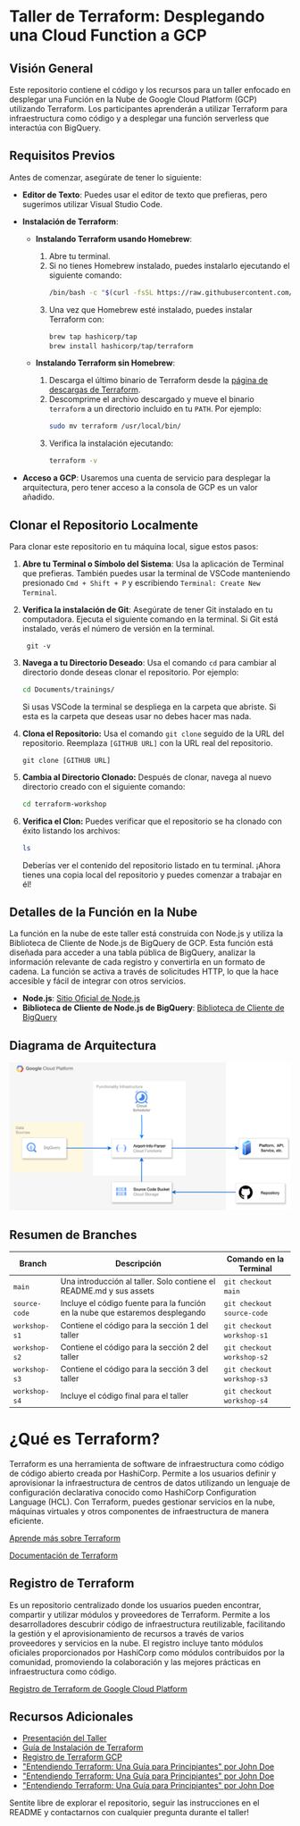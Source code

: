 # Taller de Terraform: Desplegando una Cloud Function a GCP

## Visión General

Este repositorio contiene el código y los recursos para un taller enfocado en desplegar una Función en la Nube de Google Cloud Platform (GCP) utilizando Terraform. Los participantes aprenderán a utilizar Terraform para infraestructura como código y a desplegar una función serverless que interactúa con BigQuery.

## Requisitos Previos

Antes de comenzar, asegúrate de tener lo siguiente:

-   **Editor de Texto**: Puedes usar el editor de texto que prefieras, pero sugerimos utilizar Visual Studio Code.

-   **Instalación de Terraform**:

    -   **Instalando Terraform usando Homebrew**:

        1. Abre tu terminal.
        2. Si no tienes Homebrew instalado, puedes instalarlo ejecutando el siguiente comando:
            ```bash
            /bin/bash -c "$(curl -fsSL https://raw.githubusercontent.com/Homebrew/install/HEAD/install.sh)"
            ```
        3. Una vez que Homebrew esté instalado, puedes instalar Terraform con:
            ```bash
            brew tap hashicorp/tap
            brew install hashicorp/tap/terraform
            ```

    -   **Instalando Terraform sin Homebrew**:
        1. Descarga el último binario de Terraform desde la [página de descargas de Terraform](https://www.terraform.io/downloads.html).
        2. Descomprime el archivo descargado y mueve el binario `terraform` a un directorio incluido en tu `PATH`. Por ejemplo:
            ```bash
            sudo mv terraform /usr/local/bin/
            ```
        3. Verifica la instalación ejecutando:
            ```bash
            terraform -v
            ```

-   **Acceso a GCP**: Usaremos una cuenta de servicio para desplegar la arquitectura, pero tener acceso a la consola de GCP es un valor añadido.

## Clonar el Repositorio Localmente

Para clonar este repositorio en tu máquina local, sigue estos pasos:

1. **Abre tu Terminal o Símbolo del Sistema**: Usa la aplicación de Terminal que prefieras. También puedes usar la terminal de VSCode manteniendo presionado `Cmd + Shift + P` y escribiendo `Terminal: Create New Terminal`.

2. **Verifica la instalación de Git**: Asegúrate de tener Git instalado en tu computadora. Ejecuta el siguiente comando en la terminal. Si Git está instalado, verás el número de versión en la terminal.

    ```
     git -v
    ```

3. **Navega a tu Directorio Deseado**: Usa el comando `cd` para cambiar al directorio donde deseas clonar el repositorio. Por ejemplo:

    ```bash
    cd Documents/trainings/
    ```

    Si usas VSCode la terminal se despliega en la carpeta que abriste. Si esta es la carpeta que deseas usar no debes hacer mas nada.

4. **Clona el Repositorio:** Usa el comando `git clone` seguido de la URL del repositorio. Reemplaza `[GITHUB URL]` con la URL real del repositorio.

    ```
    git clone [GITHUB URL]
    ```

5. **Cambia al Directorio Clonado:** Después de clonar, navega al nuevo directorio creado con el siguiente comando:
    ```bash
    cd terraform-workshop
    ```
6. **Verifica el Clon:** Puedes verificar que el repositorio se ha clonado con éxito listando los archivos:
    ```bash
    ls
    ```
    Deberías ver el contenido del repositorio listado en tu terminal. ¡Ahora tienes una copia local del repositorio y puedes comenzar a trabajar en él!

## Detalles de la Función en la Nube

La función en la nube de este taller está construida con Node.js y utiliza la Biblioteca de Cliente de Node.js de BigQuery de GCP. Esta función está diseñada para acceder a una tabla pública de BigQuery, analizar la información relevante de cada registro y convertirla en un formato de cadena. La función se activa a través de solicitudes HTTP, lo que la hace accesible y fácil de integrar con otros servicios.

-   **Node.js**: [Sitio Oficial de Node.js](#)
-   **Biblioteca de Cliente de Node.js de BigQuery**: [Biblioteca de Cliente de BigQuery](#)

## Diagrama de Arquitectura

![Diagrama de Arquitectura](./assets/terraform-flow.png)

## Resumen de Branches

| Branch        | Descripción                                                                   | Comando en la Terminal     |
| ------------- | ----------------------------------------------------------------------------- | -------------------------- |
| `main`        | Una introducción al taller. Solo contiene el README.md y sus assets           | `git checkout main`        |
| `source-code` | Incluye el código fuente para la función en la nube que estaremos desplegando | `git checkout source-code` |
| `workshop-s1` | Contiene el código para la sección 1 del taller                               | `git checkout workshop-s1` |
| `workshop-s2` | Contiene el código para la sección 2 del taller                               | `git checkout workshop-s2` |
| `workshop-s3` | Contiene el código para la sección 3 del taller                               | `git checkout workshop-s3` |
| `workshop-s4` | Incluye el código final para el taller                                        | `git checkout workshop-s4` |

# ¿Qué es Terraform?

Terraform es una herramienta de software de infraestructura como código de código abierto creada por HashiCorp. Permite a los usuarios definir y aprovisionar la infraestructura de centros de datos utilizando un lenguaje de configuración declarativa conocido como HashiCorp Configuration Language (HCL). Con Terraform, puedes gestionar servicios en la nube, máquinas virtuales y otros componentes de infraestructura de manera eficiente.

[Aprende más sobre Terraform](https://www.terraform.io/)

[Documentación de Terraform](https://developer.hashicorp.com/terraform?product_intent=terraform)

## Registro de Terraform

Es un repositorio centralizado donde los usuarios pueden encontrar, compartir y utilizar módulos y proveedores de Terraform. Permite a los desarrolladores descubrir código de infraestructura reutilizable, facilitando la gestión y el aprovisionamiento de recursos a través de varios proveedores y servicios en la nube. El registro incluye tanto módulos oficiales proporcionados por HashiCorp como módulos contribuidos por la comunidad, promoviendo la colaboración y las mejores prácticas en infraestructura como código.

[Registro de Terraform de Google Cloud Platform](https://registry.terraform.io/providers/hashicorp/google/latest/docs)

## Recursos Adicionales

-   [Presentación del Taller](#)
-   [Guía de Instalación de Terraform](#)
-   [Registro de Terraform GCP](#)
-   ["Entendiendo Terraform: Una Guía para Principiantes" por John Doe](#)
-   ["Entendiendo Terraform: Una Guía para Principiantes" por John Doe](#)
-   ["Entendiendo Terraform: Una Guía para Principiantes" por John Doe](#)

Sentite libre de explorar el repositorio, seguir las instrucciones en el README y contactarnos con cualquier pregunta durante el taller!
